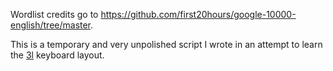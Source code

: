 Wordlist credits go to https://github.com/first20hours/google-10000-english/tree/master.

This is a temporary and very unpolished script I wrote in an attempt to learn the [3l](https://github.com/jackrosenthal/threelayout) keyboard layout.
